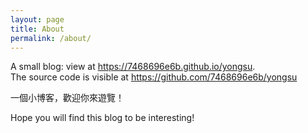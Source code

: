 ```yaml
---
layout: page
title: About
permalink: /about/
---
```


A small blog: view at <https://7468696e6b.github.io/yongsu>. \
The source code is visible at <https://github.com/7468696e6b/yongsu>

一個小博客，歡迎你來遊覽！

Hope you will find this blog to be interesting!
